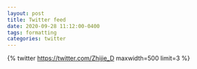 ```yaml
---
layout: post
title: Twitter feed
date: 2020-09-28 11:12:00-0400
tags: formatting
categories: twitter
---
```

{% twitter https://twitter.com/Zhijie_D maxwidth=500 limit=3 %}
